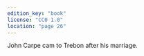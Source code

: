 ```yaml
---
edition_key: "book"
license: "CC0 1.0"
location: "page 26"
---
```

John Carpe cam to Trebon after his marriage.
